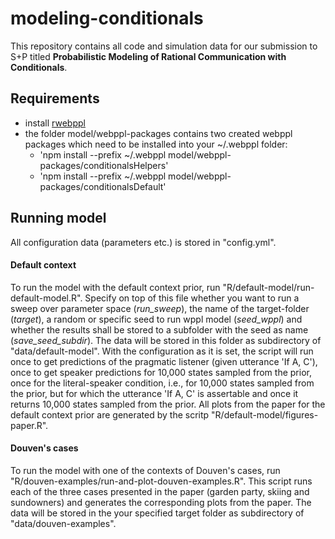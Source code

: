 # modeling-conditionals

This repository contains all code and simulation data for our submission to S+P titled **Probabilistic Modeling of Rational Communication with Conditionals**.

## Requirements
* install [rwebppl](https://github.com/mhtess/rwebppl)
* the folder model/webppl-packages contains two created webppl packages which need to be installed into your ~/.webppl folder:  
  - 'npm install --prefix ~/.webppl model/webppl-packages/conditionalsHelpers'
  - 'npm install --prefix ~/.webppl model/webppl-packages/conditionalsDefault'

## Running model
All configuration data (parameters etc.) is stored in "config.yml".

#### Default context
To run the model with the default context prior, run "R/default-model/run-default-model.R". Specify on top of this file whether you want to run a sweep over parameter space (*run_sweep*), the name of the target-folder (*target*), a random or specific seed to run wppl model (*seed_wppl*) and whether the results shall be stored to a subfolder with the seed as name (*save_seed_subdir*). The data will be stored in this folder as subdirectory of "data/default-model".
With the configuration as it is set, the script will run once to get predictions of the pragmatic listener (given utterance 'If A, C'), once to get speaker predictions for 10,000 states sampled from the prior, once for the literal-speaker condition, i.e., for 10,000 states sampled from the prior, but for which the utterance 'If A, C' is assertable and once it returns 10,000 states sampled from the prior.
All plots from the paper for the default context prior are generated by the scritp "R/default-model/figures-paper.R".

#### Douven's cases
To run the model with one of the contexts of Douven's cases, run "R/douven-examples/run-and-plot-douven-examples.R".
This script runs each of the three cases presented in the paper (garden party, skiing and sundowners) and generates the corresponding plots from the paper.
The data will be stored in the your specified target folder as subdirectory of "data/douven-examples".
